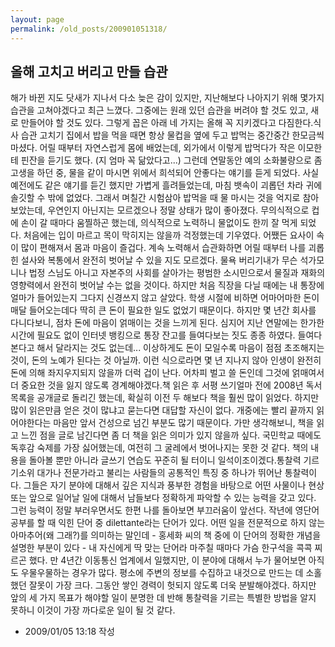```yaml
---
layout: page
permalink: /old_posts/200901051318/
---
```


## 올해 고치고 버리고 만들 습관

해가 바뀐 지도 닷새가 지나서 다소 늦은 감이 있지만, 지난해보다 나아지기 위해 몇가지 습관을 고쳐야겠다고 최근 느꼈다. 그중에는 원래 있던 습관을 버려야 할 것도 있고, 새로 만들어야 할 것도 있다. 그렇게 꼽은 아래 네 가지는 올해 꼭 지키겠다고 다짐한다.식사 습관 고치기
집에서 밥을 먹을 때면 항상 물컵을 옆에 두고 밥먹는 중간중간 한모금씩 마셨다. 어릴 때부터 자연스럽게 몸에 배었는데, 외가에서 이렇게 밥먹다가 작은 이모한테 핀잔을 듣기도 했다. (지 엄마 꼭 닮았다고...) 그런데 연말동안 예의 소화불량으로 좀 고생을 하던 중, 물을 같이 마시면 위에서 희석되어 안좋다는 얘기를 듣게 되었다. 사실 예전에도 같은 얘기를 듣긴 했지만 가볍게 흘려들었는데, 마침 뱃속이 괴롭던 차라 귀에 솔깃할 수 밖에 없었다. 그래서 며칠간 시험삼아 밥먹을 때 물 마시는 것을 억지로 참아보았는데, 우연인지 아닌지는 모르겠으나 정말 상태가 많이 좋아졌다. 무의식적으로 컵에 손이 갈 때마다 움찔하곤 했는데, 의식적으로 노력하니 물없이도 한끼 잘 먹게 되었다. 처음에는 입이 마르고 목이 막히지는 않을까 걱정했는데 기우였다. 어쨌든 요사이 속이 많이 편해져서 몸과 마음이 즐겁다. 계속 노력해서 습관화하면 어릴 때부터 나를 괴롭힌 설사와 복통에서 완전히 벗어날 수 있을 지도 모르겠다.
물욕 버리기내가 무슨 석가모니나 법정 스님도 아니고 자본주의 사회를 살아가는 평범한 소시민으로서 물질과 재화의 영향력에서 완전히 벗어날 수는 없을 것이다. 하지만 처음 직장을 다닐 때에는 내 통장에 얼마가 들어있는지 그다지 신경쓰지 않고 살았다. 학생 시절에 비하면 어마어마한 돈이 매달 들어오는데다 딱히 큰 돈이 필요한 일도 없었기 때문이다. 하지만 몇 년간 회사를 다니다보니, 점차 돈에 마음이 얽매이는 것을 느끼게 된다. 심지어 지난 연말에는 한가한 시간에 필요도 없이 인터넷 뱅킹으로 통장 잔고를 들여다보는 짓도 종종 하였다. 들여다본다고 해서 달라지는 것도 없는데... 이상하게도 돈이 모일수록 마음이 점점 초조해지는 것이, 돈의 노예가 된다는 것 아닐까. 이런 식으로라면 몇 년 지나지 않아 인생이 완전히 돈에 의해 좌지우지되지 않을까 더럭 겁이 난다. 어차피 벌고 쓸 돈인데 그것에 얽매여서 더 중요한 것을 잃지 않도록 경계해야겠다.책 읽은 후 서평 쓰기얼마 전에 2008년 독서 목록을 공개글로 돌리긴 했는데, 확실히 이전 두 해보다 책을 훨씬 많이 읽었다. 하지만 많이 읽은만큼 얻은 것이 많냐고 묻는다면 대답할 자신이 없다. 개중에는 빨리 끝까지 읽어야한다는 마음만 앞서 건성으로 넘긴 부분도 많기 때문이다. 가만 생각해보니, 책을 읽고 느낀 점을 글로 남긴다면 좀 더 책을 읽은 의미가 있지 않을까 싶다. 국민학교 때에도 독후감 숙제를 가장 싫어했는데, 여전히 그 굴레에서 벗어나지는 못한 것 같다. 책의 내용을 돌아볼 뿐만 아니라 글쓰기 연습도 꾸준히 될 터이니 일석이조이겠다.통찰력 기르기소위 대가나 전문가라고 불리는 사람들의 공통적인 특징 중 하나가 뛰어난 통찰력이다. 그들은 자기 분야에 대해서 깊은 지식과 풍부한 경험을 바탕으로 어떤 사물이나 현상 또는 앞으로 일어날 일에 대해서 남들보다 정확하게 파악할 수 있는 능력을 갖고 있다. 그런 능력이 정말 부러우면서도 한편 나를 돌아보면 부끄러움이 앞선다. 작년에 영단어 공부를 할 때 익힌 단어 중 dilettante라는 단어가 있다. 어떤 일을 전문적으로 하지 않는 아마추어(왜 그래?)를 의미하는 말인데 - 홍세화 씨의 책 중에 이 단어의 정확한 개념을 설명한 부분이 있다 - 내 자신에게 딱 맞는 단어라 마주칠 때마다 가슴 한구석을 콕콕 찌르곤 했다. 만 4년간 이동통신 업계에서 일했지만, 이 분야에 대해서 누가 물어보면 아직도 우물우물하는 경우가 많다. 평소에 주변의 정보를 수집하고 내것으로 만드는 데 소홀했던 잘못이 가장 크다. 그동안 쌓인 경력이 헛되지 않도록 더욱 분발해야겠다. 하지만 앞의 세 가지 목표가 해야할 일이 분명한 데 반해 통찰력을 기르는 특별한 방법을 알지 못하니 이것이 가장 까다로운 일이 될 것 같다.



- 2009/01/05 13:18 작성